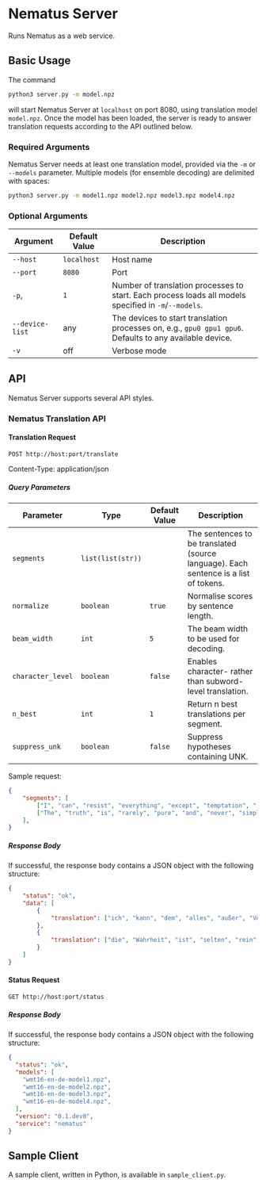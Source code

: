 # Nematus Server
Runs Nematus as a web service.

## Basic Usage

The command

```bash
python3 server.py -m model.npz
```

will start Nematus Server at `localhost` on port 8080, using translation model `model.npz`. Once the model has been loaded, the server is ready to answer translation requests according to the API outlined below.

### Required Arguments

Nematus Server needs at least one translation model, provided via the `-m` or `--models` parameter. Multiple models (for ensemble decoding) are delimited with spaces:

```bash
python3 server.py -m model1.npz model2.npz model3.npz model4.npz
```

### Optional Arguments

| Argument            | Default Value | Description              |
| --------------------|---------------| -------------------------|
| `--host`            | `localhost`   | Host name                |
| `--port`            | `8080`        | Port                     |
| `-p`,               | `1`           | Number of translation processes to start. Each process loads all models specified in `-m`/`--models`. |
| `--device-list`     | any           | The devices to start translation processes on, e.g., `gpu0 gpu1 gpu6`. Defaults to any available device. |
| `-v`                | off           | Verbose mode             |


## API
Nematus Server supports several API styles.

### Nematus Translation API

#### Translation Request

`POST http://host:port/translate`

Content-Type: application/json

##### Query Parameters

| Parameter           | Type                  | Default Value | Description |
| --------------------|-----------------------|-----------|-------------|
| ``segments``        | ``list(list(str))``   |           | The sentences to be translated (source language). Each sentence is a list of tokens. |
| ``normalize``       | ``boolean``           | ``true``  | Normalise scores by sentence length. |
| ``beam_width``      | ``int``               | ``5``     | The beam width to be used for decoding. |
| ``character_level`` | ``boolean``           | ``false`` | Enables character- rather than subword-level translation. |
| ``n_best``          | ``int``               | ``1``     | Return n best translations per segment. |
| ``suppress_unk``    | ``boolean``           | ``false`` | Suppress hypotheses containing UNK. |

Sample request:

```json
{
	"segments": [
		["I", "can", "resist", "everything", "except", "temptation", "."],
		["The", "truth", "is", "rarely", "pure", "and", "never", "simple", "."]
	],
}
```

##### Response Body

If successful, the response body contains a JSON object with the following structure:

```json
{
    "status": "ok",
    "data": [
        {
            "translation": ["ich", "kann", "dem", "alles", "außer", "Versuchung", "widerstehen", "."],
        },
        {
            "translation": ["die", "Wahrheit", "ist", "selten", "rein", "und", "nie", "einfach", "."],
        }
    ]
}
```

#### Status Request

`GET http://host:port/status`

##### Response Body

If successful, the response body contains a JSON object with the following structure:

```json
{
  "status": "ok",
  "models": [
    "wmt16-en-de-model1.npz",
    "wmt16-en-de-model2.npz",
    "wmt16-en-de-model3.npz",
    "wmt16-en-de-model4.npz",
  ],
  "version": "0.1.dev0",
  "service": "nematus"
}
```


## Sample Client

A sample client, written in Python, is available in `sample_client.py`.
